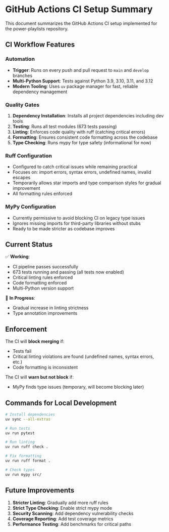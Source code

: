 # GitHub Actions CI Setup Summary

This document summarizes the GitHub Actions CI setup implemented for the power-playlists repository.

## CI Workflow Features

### Automation
- **Trigger**: Runs on every push and pull request to `main` and `develop` branches
- **Multi-Python Support**: Tests against Python 3.9, 3.10, 3.11, and 3.12
- **Modern Tooling**: Uses `uv` package manager for fast, reliable dependency management

### Quality Gates

1. **Dependency Installation**: Installs all project dependencies including dev tools
2. **Testing**: Runs all test modules (673 tests passing)
3. **Linting**: Enforces code quality with ruff (catching critical errors)
4. **Formatting**: Ensures consistent code formatting across the codebase
5. **Type Checking**: Runs mypy for type safety (informational for now)

### Ruff Configuration
- Configured to catch critical issues while remaining practical
- Focuses on: import errors, syntax errors, undefined names, invalid escapes
- Temporarily allows star imports and type comparison styles for gradual improvement
- All formatting rules enforced

### MyPy Configuration  
- Currently permissive to avoid blocking CI on legacy type issues
- Ignores missing imports for third-party libraries without stubs
- Ready to be made stricter as codebase improves

## Current Status

✅ **Working**: 
- CI pipeline passes successfully
- 673 tests running and passing (all tests now enabled)
- Critical linting rules enforced
- Code formatting enforced
- Multi-Python version support

🔄 **In Progress**:
- Gradual increase in linting strictness
- Type annotation improvements

## Enforcement

The CI will **block merging** if:
- Tests fail
- Critical linting violations are found (undefined names, syntax errors, etc.)
- Code formatting is inconsistent

The CI will **warn but not block** if:
- MyPy finds type issues (temporary, will become blocking later)

## Commands for Local Development

```bash
# Install dependencies
uv sync --all-extras

# Run tests
uv run pytest

# Run linting
uv run ruff check .

# Fix formatting
uv run ruff format .

# Check types
uv run mypy src/
```

## Future Improvements

1. **Stricter Linting**: Gradually add more ruff rules
2. **Strict Type Checking**: Enable strict mypy mode
3. **Security Scanning**: Add dependency vulnerability checks
4. **Coverage Reporting**: Add test coverage metrics
5. **Performance Testing**: Add benchmarks for critical paths